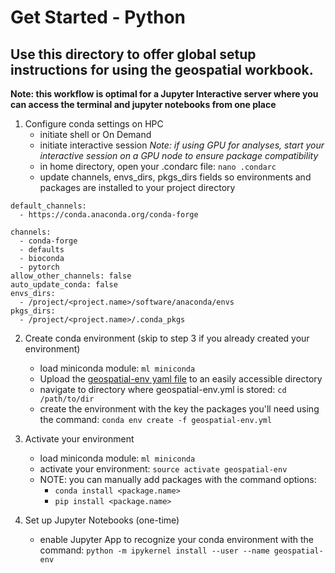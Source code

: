 # Get Started - Python

## Use this directory to offer global setup instructions for using the geospatial workbook.

**Note: this workflow is optimal for a Jupyter Interactive server where you can access the terminal and jupyter notebooks from one place**

1. Configure conda settings on HPC
   - initiate shell or On Demand
   - initiate interactive session *Note: if using GPU for analyses, start your interactive session on a GPU node to ensure package compatibility*
   - in home directory, open your .condarc file: `nano .condarc`
   - update channels, envs_dirs, pkgs_dirs fields so environments and packages are installed to your project directory  
   
```
default_channels:
  - https://conda.anaconda.org/conda-forge

channels:
  - conda-forge
  - defaults
  - bioconda
  - pytorch
allow_other_channels: false
auto_update_conda: false
envs_dirs:
  - /project/<project.name>/software/anaconda/envs
pkgs_dirs:
  - /project/<project.name>/.conda_pkgs
```

2. Create conda environment (skip to step 3 if you already created your environment)
    - load miniconda module: `ml miniconda`
    - Upload the [geospatial-env yaml file](blob:https://github.com/2439a0b4-8fb7-4b21-9bd3-004463453bc1) to an easily accessible directory
    - navigate to directory where geospatial-env.yml is stored: `cd /path/to/dir`
    - create the environment with the key the packages you'll need using the command: `conda env create -f geospatial-env.yml`

3. Activate your environment
    - load miniconda module: `ml miniconda`
    - activate your environment: `source activate geospatial-env`
    - NOTE: you can manually add packages with the command options:
        - `conda install <package.name>`
        - `pip install <package.name>`

4. Set up Jupyter Notebooks (one-time)
   - enable Jupyter App to recognize your conda environment with the command: `python -m ipykernel install --user --name geospatial-env`

      
